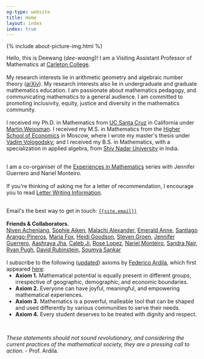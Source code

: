 ```yaml
---
og-type: website
title: Home
layout: index
index: true
---
```


{% include about-picture-img.html %}

<p>
Hello, this is Deewang (<em>dee-waang</em>)! I am a Visiting Assistant Professor of Mathematics at <a href="https://www.carleton.edu/math/">Carleton College</a>.<br>
<br>
My research interests lie in arithmetic geometry and algebraic number theory (<a href="https://arxiv.org/a/bhamidipati_d_1.html">arXiv</a>). My research interests also lie in undergraduate and graduate mathematics education. I am passionate about mathematics pedagogy, and communicating mathematics to a general audience. I am committed to promoting inclusivity, equity, justice and diversity in the mathematics community.<br>
<br>
<!--Before coming to Carleton,-->
I received my Ph.D. in Mathematics from <a href="https://www.math.ucsc.edu/index.html">UC Santa Cruz</a> in California under <a href="http://martyweissman.com/">Martin Weissman</a>. I received my M.S. in Mathematics from the <a href="https://math.hse.ru/en/">Higher School of Economics</a> in Moscow, where I wrote my master's thesis under <a href="https://www.hse.ru/en/org/persons/160474191">Vadim Vologodsky</a>; and I received my B.S. in Mathematics, with a specialization in applied algebra, from <a href="https://math.snu.edu.in/">Shiv Nadar University</a> in India.<br>
<br>
<!--<a href="/about" class="internal-link quarter-line-space">More about me&nbsp;→</a>
<div class="tag-list copy-buttons">
<a class="btn btn-default" href="https://drive.google.com/file/d/14Qb6_G7CEKUkhOUEwx68559Rs1BCa74S/view?usp=sharing">Bhamidipati CV</a>&nbsp;&nbsp;&nbsp;<a class="btn btn-default" href="https://drive.google.com/file/d/1GouDYn-Efseih_NrD5z3LmwOvmtSlqt_/view?usp=sharing">CV (Dark Mode)</a>
</div>-->
<!-- Here is my<a href="https://drive.google.com/file/d/14Qb6_G7CEKUkhOUEwx68559Rs1BCa74S/view?usp=sharing" class="btn btn-default">Curriculum Vitae</a> -->
<!-- <a href="https://drive.google.com/file/d/14Qb6_G7CEKUkhOUEwx68559Rs1BCa74S/view?usp=sharing" class="internal-link quarter-line-space">View my CV&nbsp;→</a> 
<code class="highlighter-rouge" style="color:#ffffbf"><b>I am on the job market in AY 2024-25!</b></code>-->

<!--
<a href="/research" class="internal-link quarter-line-space">View my research&nbsp;→</a><a href="/travel" class="internal-link quarter-line-space">View my travel schedule&nbsp;→</a>-->
I am a co-organiser of the <a href="https://sites.google.com/ucsc.edu/experiencesinmath/">Experiences in Mathematics</a> series with Jennifer Guerrero and Nariel Monteiro.<br>
<br>
If you're thinking of asking me for a letter of recommendation, I encourage you to read <a href="\letters">Letter Writing Information</a>.<br>
<br>
<!-- Here's my<a href="https://drive.google.com/file/d/14Qb6_G7CEKUkhOUEwx68559Rs1BCa74S/view?usp=sharing" class="btn btn-default">Curriculum Vitae</a> -->

<!-- Add a one line intro and link to your about page. 
<a href="/about" class="internal-link quarter-line-space">More about me&nbsp;→</a>

Link to your frequently updated notes.  
<a href="/notes" class="internal-link quarter-line-space">Go to my notes&nbsp;→</a>

And a link to your longer-form blog posts. 
<a href="/blog" class="internal-link quarter-line-space">Read my blog&nbsp;→</a>

Keep your about page about you rather than your job with a portfolio page. 
<a href="/portfolio" class="internal-link quarter-line-space">View my portfolio&nbsp;→</a> -->
Email's the best way to get in touch: <code class="language-plaintext highlighter-rouge"><a href="mailto:{{site.email}}">{{site.email}}</a></code><br>
<br>
<b>Friends & Collaborators.</b><br> <a href="https://www.mit.edu/~NivenT/">Niven Achenjang</a>, <a href="https://sophieaiken.github.io/">Sophie Aiken</a>, <a href="https://malachialexander.com/">Malachi Alexander</a>, <a href="https://www.washcoll.edu/people_departments/faculty/estacy2.php">Emerald Anne</a>, <a href="https://sarangop1728.github.io/about/">Santiago Arango-Pineros</a>, <a href="https://sites.google.com/view/mariafox/">Maria Fox</a>, <a href="https://sites.google.com/site/heidigoodson/">Heidi Goodson</a>, <a href="https://sites.google.com/view/stevengroen">Steven Groen</a>, <a href="https://sites.google.com/view/jennifer-s-guerrero/">Jennifer Guerrero</a>, <a href="https://sites.google.com/view/aashrayajha/home">Aashraya Jha</a>, <a href="https://math.columbia.edu/~calebji/">Caleb Ji</a>, <a href="https://math.berkeley.edu/people/grad/rose-lopez">Rose Lopez</a>, <a href="https://www.narielmonteiro.com/">Nariel Monteiro</a>, <a href="https://sites.google.com/view/sandra-nair">Sandra Nair</a>, <a href="https://foothill.edu/directory/profile/pugh_ryan.html">Ryan Pugh</a>, <a href="https://drubinstein.com/">David Rubinstein</a>, <a href="https://sites.google.com/site/soumya3sankar/">Soumya Sankar</a><br>
<br>
I subscribe to the following (<a href="https://fardila.com/#:~:text=Axiom%201.%20Mathematical,dignity%20and%20respect.">updated</a>) axioms by <a href="https://fardila.com/">Federico Ardila</a>, which first appeared <a href="http://www.ams.org/publications/journals/notices/201610/rnoti-p1164.pdf">here</a>:

<ul style="margin-top: -1em;">

<li> <b>Axiom 1.</b> Mathematical potential is equally present in different groups, irrespective of geographic, demographic, and economic boundaries. </li>

<li> <b>Axiom 2.</b> Everyone can have joyful, meaningful, and empowering mathematical experiences.</li>

<li> <b>Axiom 3.</b> Mathematics is a powerful, malleable tool that can be shaped and used differently by various communities to serve their needs.</li>

<li> <b>Axiom 4.</b> Every student deserves to be treated with dignity and respect.</li>

</ul>

<br>

<i style="font-size: inherit;">These statements should not sound revolutionary, and considering the current practices of the mathematical society, they are a pressing call to action.</i> - Prof. Ardila.

</p>

<!-- <div class="tag-list copy-buttons">

<a class="btn btn-default" onclick="copyEmailtoClipboard('{{site.email}}')">Copy address</a>

<a href="mailto:{{site.email}}">Send email</a>
</div> -->

<!-- <script>

// copy email to clipboard

function copyEmailtoClipboard() {
    navigator.clipboard.writeText((arguments[0]));
}

</script> -->

<!-- Add you Mastodon handle here if you want to verify it
	
<p style="visibility: hidden;display: none;"><a rel="me" href="">Mastodon</a></p> -->

